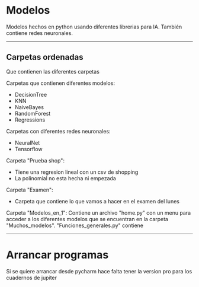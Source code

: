 # Modelos

Modelos hechos en python usando diferentes librerias para IA. También contiene redes neuronales.

---


## Carpetas ordenadas

Que contienen las diferentes carpetas

Carpetas que contienen diferentes modelos:
- DecisionTree
- KNN
- NaiveBayes
- RandomForest
- Regressions

Carpetas con diferentes redes neuronales:
- NeuralNet
- Tensorflow

Carpeta "Prueba shop":
- Tiene una regresion lineal con un csv de shopping
- La polinomial no esta hecha ni empezada

Carpeta "Examen":
- Carpeta que contiene lo que vamos a hacer en el examen del lunes

Carpeta "Modelos_en_1":
Contiene un archivo "home.py" con un menu para acceder a los diferentes modelos que se encuentran en la carpeta "Muchos_modelos".
"Funciones_generales.py" contiene 

---

# Arrancar programas
Si se quiere arrancar desde pycharm hace falta tener la version pro para los cuadernos de jupiter
